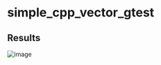 # simple_cpp_vector_gtest

## Results
![image](https://user-images.githubusercontent.com/34779566/123518611-534b5980-d6af-11eb-8b39-f0494f0b421b.png)
